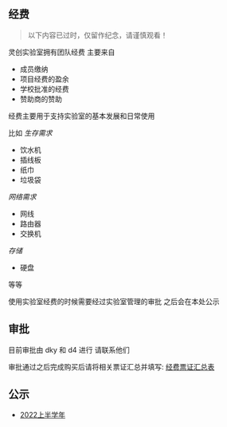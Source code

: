 
## 经费

> 以下内容已过时，仅留作纪念，请谨慎观看！

灵创实验室拥有团队经费 主要来自
- 成员缴纳 
- 项目经费的盈余 
- 学校批准的经费
- 赞助商的赞助

经费主要用于支持实验室的基本发展和日常使用

比如 
*生存需求*
- 饮水机 
- 插线板
- 纸巾
- 垃圾袋

*网络需求*
- 网线
- 路由器
- 交换机

*存储*
- 硬盘

等等

使用实验室经费的时候需要经过实验室管理的审批
之后会在本处公示

## 审批

目前审批由 dky 和 d4 进行
请联系他们

审批通过之后完成购买后请将相关票证汇总并填写:
[经费票证汇总表](https://wj.qq.com/s2/10813463/0563/)


## 公示

- [2022上半学年](./2022S1S2.md)


